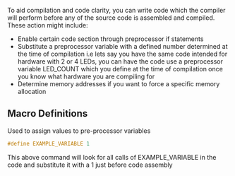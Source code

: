 To aid compilation and code clarity, you can write code which the compiler will perform before any of the source code is assembled and compiled. These action might include:
- Enable certain code section through preprocessor if statements
- Substitute a preprocessor variable with a defined number determined at the time of compilation 
		i.e lets say you have the same code intended for hardware with 2 or 4 LEDs, you can have the code use a preprocessor variable LED_COUNT which you define at the time of compilation once you know what hardware you are compiling for
- Determine memory addresses if you want to force a specific memory allocation


## Macro Definitions
Used to assign values to pre-processor variables
```C
#define EXAMPLE_VARIABLE 1
```
This above command will look for all calls of EXAMPLE_VARIABLE in the code and substitute it with a 1 just before code assembly